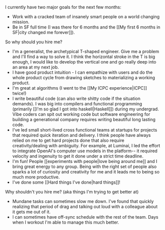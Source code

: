 I currently have two major goals for the next few months:
- Work with a cracked team of insanely smart people on a world changing mission.
- Be in SF full time (I was there for 6 months and the [[My first 6 months in SF|city changed me forever]]).

So why should you hire me?
- I'm a generalist, the archetypical T-shaped engineer. Give me a problem and I'll find a way to solve it. I think the horizontal stroke in the T is big enough, I would like to develop the vertical one and go really deep into an area at my next job.
- I have good product intuition - I can empathize with users and do the whole product cycle from drawing sketches to materializing a working product.
- I'm great at algorithms (I went to the [[My ICPC experience|ICPC]] twice!)
- I write beautiful code (can also write shitty code if the situation demands). I was big into compilers and functional programming (primarily [[I'm so glad I got into haskell|Haskell]]) during my undergrad. Vibe coders can spit out working code but software engineering for building a generational company requires writing beautiful long lasting code.
- I've led small short-lived cross functional teams at startups for projects that required quick iteration and delivery. I think people have always relied on me to get hard projects done that also require creativity/dealing with ambiguity. For example, at Luminai, I led the effort to integrate OpenAI's computer use models in the platform-- it required velocity and ingenuity to get it done under a strict time deadline.
- I'm fun! People [[experiments with people|love being around me]] and I bring great energy to any group. Being with the right set of people also sparks a lot of curiosity and creativity for me and it leads me to being so much more productive.
- I've done some [[Hard things I've done|hard things]]!

Why shouldn't you hire me? (aka things I'm trying to get better at)
- Mundane tasks can sometimes slow me down. I've found that quickly realizing that period of drag and talking out loud with a colleague about it gets me out of it.
- I can sometimes have off-sync schedule with the rest of the team. Days when I workout I'm able to manage this much better.